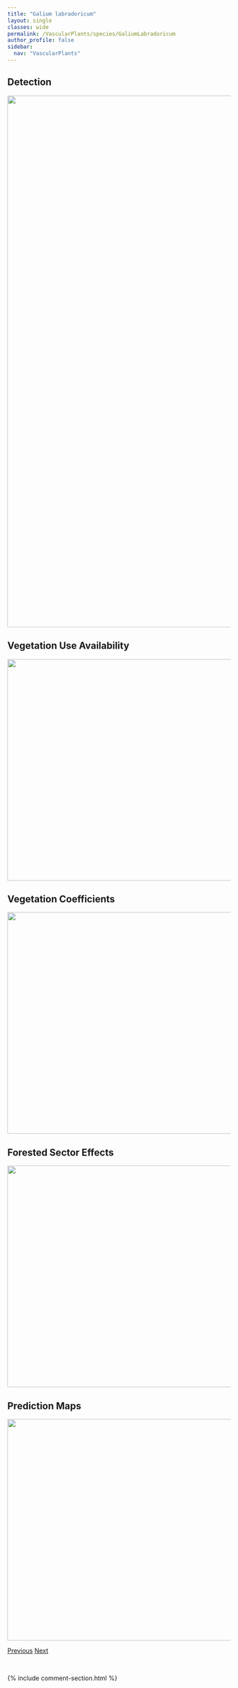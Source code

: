 ```yaml
---
title: "Galium labradoricum"
layout: single
classes: wide
permalink: /VascularPlants/species/GaliumLabradoricum
author_profile: false
sidebar:
  nav: "VascularPlants"
---
```


<h2>Detection</h2>

<a href="https://drive.google.com/uc?export=view&id=12t_53zzv-CcowuavGJH4XjjlREAnJW_g">
<img src="https://drive.google.com/uc?export=view&id=12t_53zzv-CcowuavGJH4XjjlREAnJW_g" height = "1200" width = "800">
</a>


<h2>Vegetation Use Availability</h2>

<a href="https://drive.google.com/uc?export=view&id=1R4hTZTOb81eI72TBukPASudHi1a1CGPo">
<img src="https://drive.google.com/uc?export=view&id=1R4hTZTOb81eI72TBukPASudHi1a1CGPo" height = "500" width = "1000">
</a>


<h2>Vegetation Coefficients</h2>

<a href="https://drive.google.com/uc?export=view&id=1n41qU1J1u0rAkoE0xJbJ0EYHdgJkrIlO">
<img src="https://drive.google.com/uc?export=view&id=1n41qU1J1u0rAkoE0xJbJ0EYHdgJkrIlO" height = "500" width = "1000">
</a>


<h2>Forested Sector Effects</h2>

<a href="https://drive.google.com/uc?export=view&id=1rvnvAGCe63xX-eLRw1IOHEGAyZADwjm-">
<img src="https://drive.google.com/uc?export=view&id=1rvnvAGCe63xX-eLRw1IOHEGAyZADwjm-" height = "500" width = "1000">
</a>


<h2>Prediction Maps</h2>

<a href="https://drive.google.com/uc?export=view&id=1Ty98ZnvBtGhvHkrVA4pFKJTPSnCf2qf9">
<img src="https://drive.google.com/uc?export=view&id=1Ty98ZnvBtGhvHkrVA4pFKJTPSnCf2qf9" height = "500" width = "1000">
</a>


<a href="/DevelopmentWebsite/VascularPlants/species/GaliumBoreale" class="pagination--pager" title="Galium boreale">Previous</a> <a href="/DevelopmentWebsite/VascularPlants/species/GaliumTrifidum" class="pagination--pager" title="Galium trifidum">Next</a>

<p>&nbsp;</p>

{% include comment-section.html %}
